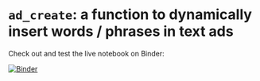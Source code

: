 
# `ad_create`: a function to dynamically insert words / phrases in text ads

Check out and test the live notebook on Binder:

[![Binder](https://mybinder.org/badge.svg)](https://mybinder.org/v2/gh/eliasdabbas/ad_create/master)
